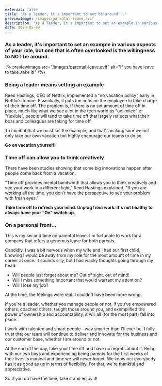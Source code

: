 ```yaml
---
external: false
title: "As a leader, it's important to not be around..."
previewImage: /images/parental-leave.avif
description: "As a leader, it's important to set an example in various aspects of your role, but one that is often overlooked is the willingness to NOT be around."
date: 2024-05-09
---
```


### As a leader, it's important to set an example in various aspects of your role, but one that is often overlooked is the willingness to NOT be around.

{% previewimage src="/images/parental-leave.avif" alt="If you have leave to take..take it!" /%}

### Being a leader means setting an example
Reed Hastings, CEO of Netflix, implemented a "no vacation policy" early in Netflix's tenure. Essentially, it puts the onus on the employee to take charge of their time off. The problem is, if there is no set amount of time off in place, much like what we see a lot in the tech world as "unlimited" or "flexible", people will tend to take time off that largely reflects what their boss and colleagues are taking for time off.

To combat that we must set the example, and that's making sure we not only take our own vacation but highly encourage our teams to do so.

**Go on vacation yourself!**

### Time off can allow you to think creatively
There have been studies showing that some big innovations happen after people come back from a vacation.

"Time off provides mental bandwidth that allows you to think creatively and see your work in a different light," Reed Hastings explained. "If you are working all the time, you don't have the perspective to see your problem with fresh eyes."

**Take time off to refresh your mind. Unplug from work. It's not healthy to always have your "On" switch up.**

### On a personal front...
This is my second time on parental leave. I'm fortunate to work for a company that offers a generous leave for both parents.

Candidly, I was a bit nervous when my wife and I had our first child, knowing I would be away from my role for the most amount of time in my career at once. It sounds silly, but I had wacky thoughts going through my head:

- Will people just forget about me? Out of sight, out of mind!
- Will I miss something important that would warrant my attention?
- Will I lose my job?

At the time, the feelings were real. I couldn't have been more wrong.

If you're a leader, whether you manage people or not, if you've empowered others, coached others, taught those around you, and exemplified the power of ownership and accountability, it will all (for the most part) fall into place.

I work with talented and smart people&mdash;way smarter than I'll ever be. I fully trust that our team will continue to deliver and innovate for the business and our customer base, whether I am around or not.

At the end of the day, take your time off and have no regrets about it. Being with our two boys and experiencing being parents for the first weeks of their lives is magical and time we will never forget. We know not everybody has it as good as us in terms of flexibility. For that, we're thankful and appreciative.

So if you do have the time, take it and enjoy it!








